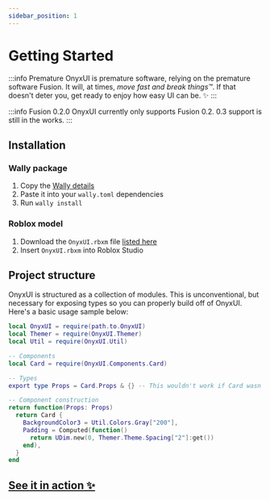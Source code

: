 ```yaml
---
sidebar_position: 1
---
```


# Getting Started

:::info Premature
  OnyxUI is premature software, relying on the premature software Fusion. It will, at times, *move fast and break things™️*. If that doesn't deter you, get ready to enjoy how easy UI can be. ✨
:::

:::info Fusion 0.2.0
OnyxUI currently only supports Fusion 0.2. 0.3 support is still in the works.
:::

## Installation

### Wally package

1. Copy the [Wally details](https://wally.run/package/imavafe/onyx-ui)
2. Paste it into your `wally.toml` dependencies
3. Run `wally install`

### Roblox model

1. Download the `OnyxUI.rbxm` file [listed here](https://github.com/ImAvafe/OnyxUI/releases/latest)
2. Insert `OnyxUI.rbxm` into Roblox Studio

## Project structure

OnyxUI is structured as a collection of modules. This is unconventional, but necessary for exposing types so you can properly build off of OnyxUI. Here's a basic usage sample below:

```lua
local OnyxUI = require(path.to.OnyxUI)
local Themer = require(OnyxUI.Themer)
local Util = require(OnyxUI.Util)

-- Components
local Card = require(OnyxUI.Components.Card)

-- Types
export type Props = Card.Props & {} -- This wouldn't work if Card wasn't required directly.

-- Component construction
return function(Props: Props)
  return Card {
    BackgroundColor3 = Util.Colors.Gray["200"],
    Padding = Computed(function()
      return UDim.new(0, Themer.Theme.Spacing["2"]:get())
    end),
  }
end
```

## [See it in action ✨](in-production.md)